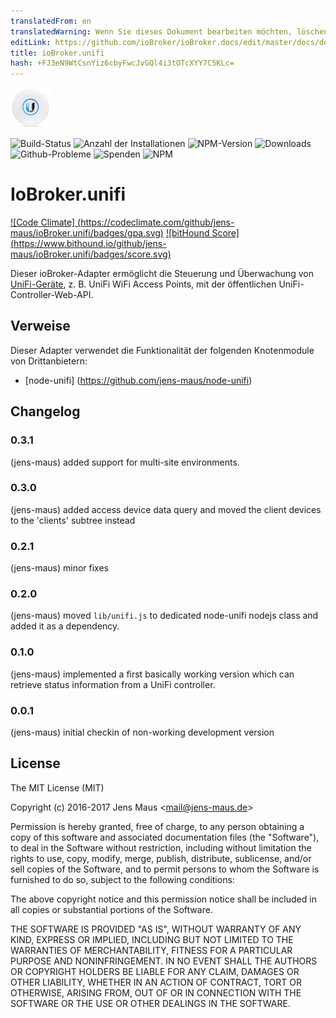 ```yaml
---
translatedFrom: en
translatedWarning: Wenn Sie dieses Dokument bearbeiten möchten, löschen Sie bitte das Feld "translationsFrom". Andernfalls wird dieses Dokument automatisch erneut übersetzt
editLink: https://github.com/ioBroker/ioBroker.docs/edit/master/docs/de/adapterref/iobroker.unifi/README.md
title: ioBroker.unifi
hash: +FJ3eN9WtCsnYiz6cbyFwcJvGQl4i3tOTcXYY7C5KLc=
---
```

![Logo](../../../en/adapterref/iobroker.unifi/admin/unifi.png)

![Build-Status](https://travis-ci.org/jens-maus/ioBroker.unifi.svg?branch=master)
![Anzahl der Installationen](http://iobroker.live/badges/unifi-stable.svg)
![NPM-Version](http://img.shields.io/npm/v/iobroker.unifi.svg)
![Downloads](https://img.shields.io/npm/dm/iobroker.unifi.svg)
![Github-Probleme](http://githubbadges.herokuapp.com/jens-maus/ioBroker.unifi/issues.svg)
![Spenden](https://img.shields.io/badge/Donate-PayPal-green.svg)
![NPM](https://nodei.co/npm/iobroker.unifi.png?downloads=true)

# IoBroker.unifi
[![Code Climate] (https://codeclimate.com/github/jens-maus/ioBroker.unifi/badges/gpa.svg)](https://codeclimate.com/github/jens-maus/ioBroker.unifi) [![bitHound Score] (https://www.bithound.io/github/jens-maus/ioBroker.unifi/badges/score.svg)](https://www.bithound.io/github/jens-maus/ioBroker.unifi)

Dieser ioBroker-Adapter ermöglicht die Steuerung und Überwachung von [UniFi-Geräte](http://www.ubnt.com/), z. B. UniFi WiFi Access Points, mit der öffentlichen UniFi-Controller-Web-API.

## Verweise
Dieser Adapter verwendet die Funktionalität der folgenden Knotenmodule von Drittanbietern:

* [node-unifi] (https://github.com/jens-maus/node-unifi)

## Changelog

### 0.3.1
  (jens-maus) added support for multi-site environments.

### 0.3.0
  (jens-maus) added access device data query and moved the client devices to the 'clients' subtree instead

### 0.2.1
  (jens-maus) minor fixes

### 0.2.0
  (jens-maus) moved `lib/unifi.js` to dedicated node-unifi nodejs class and added it as a dependency.

### 0.1.0
  (jens-maus) implemented a first basically working version which can retrieve status information from a UniFi controller.

### 0.0.1
  (jens-maus) initial checkin of non-working development version

## License
The MIT License (MIT)

Copyright (c) 2016-2017 Jens Maus &lt;mail@jens-maus.de&gt;

Permission is hereby granted, free of charge, to any person obtaining a copy
of this software and associated documentation files (the "Software"), to deal
in the Software without restriction, including without limitation the rights
to use, copy, modify, merge, publish, distribute, sublicense, and/or sell
copies of the Software, and to permit persons to whom the Software is
furnished to do so, subject to the following conditions:

The above copyright notice and this permission notice shall be included in
all copies or substantial portions of the Software.

THE SOFTWARE IS PROVIDED "AS IS", WITHOUT WARRANTY OF ANY KIND, EXPRESS OR
IMPLIED, INCLUDING BUT NOT LIMITED TO THE WARRANTIES OF MERCHANTABILITY,
FITNESS FOR A PARTICULAR PURPOSE AND NONINFRINGEMENT. IN NO EVENT SHALL THE
AUTHORS OR COPYRIGHT HOLDERS BE LIABLE FOR ANY CLAIM, DAMAGES OR OTHER
LIABILITY, WHETHER IN AN ACTION OF CONTRACT, TORT OR OTHERWISE, ARISING FROM,
OUT OF OR IN CONNECTION WITH THE SOFTWARE OR THE USE OR OTHER DEALINGS IN
THE SOFTWARE.